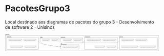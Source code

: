 # PacotesGrupo3
Local destinado aos diagramas de pacotes do grupo 3 - Desenvolvimento de software 2 - Unisinos

<img src="https://github.com/FernandoSa93/PacotesGrupo3/blob/main/Diagrama%20de%20pacotes%20PlantUML.png" width="800" />

